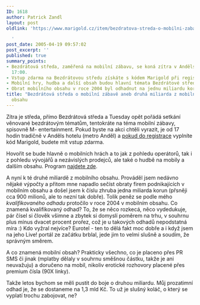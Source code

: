 ```yaml
---
ID: 1618
author: Patrick Zandl
layout: post
oldlink: 'https://www.marigold.cz/item/bezdratova-streda-o-mobilni-zabave-aneb-druha-miliarda-z-mobilniho-obsahu

  '
post_date: 2005-04-19 09:57:02
post_excerpt: ''
published: true
summary_points:
- Bezdrátová středa, zaměřená na mobilní zábavu, se koná zítra v Anděls hotelu od
  17:00.
- Vstup zdarma na Bezdrátovou středu získáte s kódem Marigold při registraci.
- Mobilní hry, hudba a další obsah budou hlavní témata Bezdrátové středy.
- Obrat mobilního obsahu v roce 2004 byl odhadnut na jednu miliardu korun.
title: "Bezdrátová středa o mobilní zábavě aneb druhá miliarda z mobilního"
  obsahu
---
```


<p>Zítra je středa, přímo Bezdrátová středa a Tuesday opět pořádá setkání věnované bezdrátovým tématům, tentokráte na téma mobilní zábavy, spisovně M- entertainment. Pokud byste na akci chtěli vyrazit, je od 17 hodin tradičně v Anděls hotelu (metro Anděl) a <a href="http://www.tuesday.cz/detailAkce.aspx?id=222">pokud do registrace</a> vyplníte kód Marigold, budete mít vstup zdarma. </p>

<p>Hovořit se bude hlavně o mobilních hrách a to jak z pohledu operátorů, tak i z pohledu vývojářů a nezávislých prodejců, ale také o hudbě na mobily a dalším obsahu. Program <a href="http://www.tuesday.cz/programAkce.aspx?id=222">najdete zde</a>. </p>

<p>A nyní k té druhé miliardě z mobilního obsahu. Prováděl jsem nedávno nějaké výpočty a přitom mne napadlo sečíst obraty firem podnikajících v mobilním obsahu a došel jsem k číslu zhruba jedna miliarda korun (přsněji cca 900 milionů, ale to nezní tak dobře). Tolik peněz se podle mého <i>kvalifikovaného odhadu</i> protočilo v roce 2004 v mobilním obsahu. Co znamená kvalifikovaný odhad? To, že se něco rozkecá, něco vydedukuje, pár čísel si člověk všimne a zbytek si domyslí poměrem na trhu, v souhrnu plus mínus dvacet procent prořez, což je u takových odhadů nepodstatná míra :) Kdo vyžral nejvíce? Eurotel - ten to dělá fakt moc dobře a i když jsem na jeho Live! portál ze začátku brblal, jede jim to velmi slušně a soudím, že správným směrem. </p>

<p>A co znamená mobilní obsah? Prakticky všechno, co je placeno přes PR SMS či jinak (mplatby dělaly v souhrnu směšnou částku, takže je ani neuvažuju) a doručeno na mobil, nikoliv erotické rozhovory placené přes premium čísla (90X linky). </p>

<p>Takže letos bychom se měli pustit do boje o druhou miliardu. Můj prozatimní odhad je, že se dostaneme na 1,3 mld Kč. To už je slušný koláč, o který se vyplatí trochu zabojovat, ne?
</p>